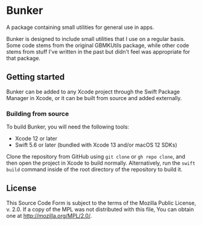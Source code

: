# Bunker

A package containing small utilities for general use in apps.

Bunker is designed to include small utilities that I use on a regular basis. Some code stems from the
original GBMKUtils package, while other code stems from stuff I've written in the past but didn't feel
was appropriate for that package.

## Getting started

Bunker can be added to any Xcode project through the Swift Package Manager in Xcode, or it can be built
from source and added externally.

### Building from source

To build Bunker, you will need the following tools:
- Xcode 12 or later
- Swift 5.6 or later (bundled with Xcode 13 and/or macOS 12 SDKs)

Clone the repository from GitHub using `git clone` or `gh repo clone`, and then open the project in Xcode
to build normally. Alternatively, run the `swift build` command inside of the root directory of the 
repository to build it.

## License

This Source Code Form is subject to the terms of the Mozilla Public License, v. 2.0. If a copy of the MPL
was not distributed with this file, You can obtain one at http://mozilla.org/MPL/2.0/.
